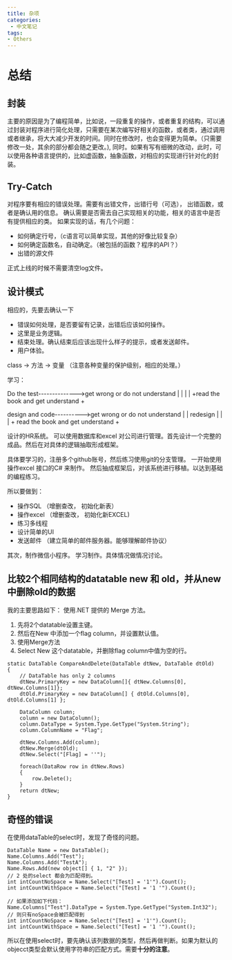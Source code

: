 ```yaml
---
title: 杂项
categories:
 - 中文笔记
tags:
- Others
---
```


# 总结

## 封装

主要的原因是为了编程简单，比如说，一段重复的操作，或者重复的结构，可以通过封装对程序进行简化处理，只需要在某次编写好相关的函数，或者类，通过调用或者继承，将大大减少开发的时间。同时在修改时，也会变得更为简单。（只需要修改一处，其余的部分都会随之更改。), 同时。如果有写有细微的改动，此时，可以使用各种语言提供的，比如虚函数，抽象函数，对相应的实现进行针对化的封装。

## Try-Catch

对程序要有相应的错误处理。需要有出错文件，出错行号（可选）， 出错函数，或者是确认用的信息。
确认需要是否需去自己实现相关的功能，相关的语言中是否有提供相应的类。 如果实现的话，有几个问题：

* 如何确定行号，（c语言可以简单实现，其他的好像比较复杂）
* 如何确定函数名，自动确定。（被包括的函数？程序的API？）
* 出错的源文件

正式上线的时候不需要清空log文件。

## 设计模式

相应的，先要去确认一下

* 错误如何处理，是否要留有记录，出错后应该如何操作。
* 这里是业务逻辑。
* 结束处理。确认结束后应该出现什么样子的提示，或者发送邮件。
* 用户体验。

class ->  方法 -> 变量 （注意各种变量的保护级别，相应的处理。）

学习：

Do the test-------------->get wrong or do not understand
      |                                 |
      |                                 |
      +read the book and get understand +

design and code---------->get wrong or do not understand
      |                                  |
    redesign                             |
      |                                  |
      + read the book and get understand +

设计的HR系统。
可以使用数据库和excel 对公司进行管理。首先设计一个完整的成品。然后在对具体的逻辑抽取形成框架。

具体要学习的，注册多个github账号，然后练习使用git的分支管理。
一开始使用操作excel 接口的C# 来制作。
然后抽成框架后，对该系统进行移植。以达到基础的编程练习。

所以要做到：

* 操作SQL （增删查改， 初始化新表）
* 操作excel （增删查改， 初始化新EXCEL)
* 练习多线程
* 设计简单的UI
* 发送邮件 （建立简单的邮件服务器。能够理解邮件协议）

其次，制作微信小程序。
学习制作。具体情况做情况讨论。

## 比较2个相同结构的datatable new 和 old，并从new中删除old的数据

我的主要思路如下：
使用.NET 提供的 Merge 方法。

1. 先将2个datatable设置主键。
2. 然后在New 中添加一个flag column，并设置默认值。
3. 使用Merge方法
4. Select New 这个datatable，并删除flag column中值为空的行。

```Csharp
static DataTable CompareAndDelete(DataTable dtNew, DataTable dtOld)
{
    // DataTable has only 2 columns
    dtNew.PrimaryKey = new DataColumn[]{ dtNew.Columns[0], dtNew.Columns[1]};
    dtOld.PrimaryKey = new DataColumn[] { dtOld.Columns[0], dtOld.Columns[1] };

    DataColumn column;
    column = new DataColumn();
    column.DataType = System.Type.GetType("System.String");
    column.ColumnName = "Flag";

    dtNew.Columns.Add(column);
    dtNew.Merge(dtOld);
    dtNew.Select("[Flag] = ''");

    foreach(DataRow row in dtNew.Rows)
    {
        row.Delete();
    }
    return dtNew;
}
```

## 奇怪的错误

在使用dataTable的select时，发现了奇怪的问题。

```Csharp
DataTable Name = new DataTable();
Name.Columns.Add("Test");
Name.Columns.Add("TestA");
Name.Rows.Add(new object[] { 1, "2" });
// 2 处的select 都会为匹配得到。
int intCountNoSpace = Name.Select("[Test] = '1'").Count();
int intCountWithSpace = Name.Select("[Test] = '1 '").Count();

// 如果添加如下代码：
Name.Columns["Test"].DataType = System.Type.GetType("System.Int32");
// 则只有noSpace会被匹配得到
int intCountNoSpace = Name.Select("[Test] = '1'").Count();
int intCountWithSpace = Name.Select("[Test] = '1 '").Count();
```

所以在使用select时，要先确认该列数据的类型，然后再做判断。如果为默认的objecct类型会默认使用字符串的匹配方式。需要**十分的注意**。




